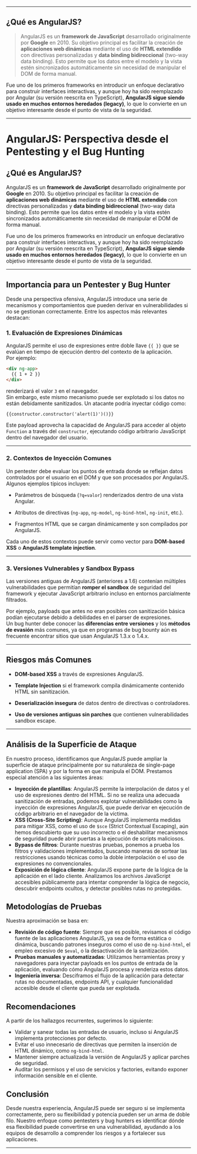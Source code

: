 
---
## ¿Qué es AngularJS?

> AngularJS es un **framework de JavaScript** desarrollado originalmente por **Google** en 2010. Su objetivo principal es facilitar la creación de **aplicaciones web dinámicas** mediante el uso de **HTML extendido** con directivas personalizadas y **data binding bidireccional** (two-way data binding). Esto permite que los datos entre el modelo y la vista estén sincronizados automáticamente sin necesidad de manipular el DOM de forma manual.

Fue uno de los primeros frameworks en introducir un enfoque declarativo para construir interfaces interactivas, y aunque hoy ha sido reemplazado por Angular (su versión reescrita en TypeScript), **AngularJS sigue siendo usado en muchos entornos heredados (legacy)**, lo que lo convierte en un objetivo interesante desde el punto de vista de la seguridad.

---

# AngularJS: Perspectiva desde el Pentesting y el Bug Hunting

## ¿Qué es AngularJS?

AngularJS es un **framework de JavaScript** desarrollado originalmente por **Google** en 2010. Su objetivo principal es facilitar la creación de **aplicaciones web dinámicas** mediante el uso de **HTML extendido** con directivas personalizadas y **data binding bidireccional** (two-way data binding). Esto permite que los datos entre el modelo y la vista estén sincronizados automáticamente sin necesidad de manipular el DOM de forma manual.

Fue uno de los primeros frameworks en introducir un enfoque declarativo para construir interfaces interactivas, y aunque hoy ha sido reemplazado por Angular (su versión reescrita en TypeScript), **AngularJS sigue siendo usado en muchos entornos heredados (legacy)**, lo que lo convierte en un objetivo interesante desde el punto de vista de la seguridad.

---

## Importancia para un Pentester y Bug Hunter

Desde una perspectiva ofensiva, AngularJS introduce una serie de mecanismos y comportamientos que pueden derivar en vulnerabilidades si no se gestionan correctamente. Entre los aspectos más relevantes destacan:

### 1. Evaluación de Expresiones Dinámicas

AngularJS permite el uso de expresiones entre doble llave `{{ }}` que se evalúan en tiempo de ejecución dentro del contexto de la aplicación.  
Por ejemplo:

```html
<div ng-app>
  {{ 1 + 2 }}
</div>
```

renderizará el valor `3` en el navegador.  
Sin embargo, este mismo mecanismo puede ser explotado si los datos no están debidamente sanitizados. Un atacante podría inyectar código como:

```html
{{constructor.constructor('alert(1)')()}}
```

Este payload aprovecha la capacidad de AngularJS para acceder al objeto `Function` a través del `constructor`, ejecutando código arbitrario JavaScript dentro del navegador del usuario.

---

### 2. Contextos de Inyección Comunes

Un pentester debe evaluar los puntos de entrada donde se reflejan datos controlados por el usuario en el DOM y que son procesados por AngularJS. Algunos ejemplos típicos incluyen:

- Parámetros de búsqueda (`?q=valor`) renderizados dentro de una vista Angular.
    
- Atributos de directivas (`ng-app`, `ng-model`, `ng-bind-html`, `ng-init`, etc.).
    
- Fragmentos HTML que se cargan dinámicamente y son compilados por AngularJS.
    

Cada uno de estos contextos puede servir como vector para **DOM-based XSS** o **AngularJS template injection**.

---

### 3. Versiones Vulnerables y Sandbox Bypass

Las versiones antiguas de AngularJS (anteriores a 1.6) contenían múltiples vulnerabilidades que permitían **romper el sandbox** de seguridad del framework y ejecutar JavaScript arbitrario incluso en entornos parcialmente filtrados.

Por ejemplo, payloads que antes no eran posibles con sanitización básica podían ejecutarse debido a debilidades en el parser de expresiones.  
Un bug hunter debe conocer las **diferencias entre versiones** y los **métodos de evasión** más comunes, ya que en programas de bug bounty aún es frecuente encontrar sitios que usan AngularJS 1.3.x o 1.4.x.

---

## Riesgos más Comunes

- **DOM-based XSS** a través de expresiones AngularJS.
    
- **Template Injection** si el framework compila dinámicamente contenido HTML sin sanitización.
    
- **Deserialización insegura** de datos dentro de directivas o controladores.
    
- **Uso de versiones antiguas sin parches** que contienen vulnerabilidades sandbox escape.
    


---

## Análisis de la Superficie de Ataque

En nuestro proceso, identificamos que AngularJS puede ampliar la superficie de ataque principalmente por su naturaleza de single-page application (SPA) y por la forma en que manipula el DOM. Prestamos especial atención a las siguientes áreas:

- **Inyección de plantillas**: AngularJS permite la interpolación de datos y el uso de expresiones dentro del HTML. Si no se realiza una adecuada sanitización de entradas, podemos explotar vulnerabilidades como la inyección de expresiones AngularJS, que puede derivar en ejecución de código arbitrario en el navegador de la víctima.
- **XSS (Cross-Site Scripting)**: Aunque AngularJS implementa medidas para mitigar XSS, como el uso de `$sce` (Strict Contextual Escaping), aún hemos descubierto que su uso incorrecto o el deshabilitar mecanismos de seguridad puede abrir puertas a la ejecución de scripts maliciosos.
- **Bypass de filtros**: Durante nuestras pruebas, ponemos a prueba los filtros y validaciones implementados, buscando maneras de sortear las restricciones usando técnicas como la doble interpolación o el uso de expresiones no convencionales.
- **Exposición de lógica cliente**: AngularJS expone parte de la lógica de la aplicación en el lado cliente. Analizamos los archivos JavaScript accesibles públicamente para intentar comprender la lógica de negocio, descubrir endpoints ocultos, y detectar posibles rutas no protegidas.

## Metodologías de Pruebas

Nuestra aproximación se basa en:

- **Revisión de código fuente**: Siempre que es posible, revisamos el código fuente de las aplicaciones AngularJS, ya sea de forma estática o dinámica, buscando patrones inseguros como el uso de `ng-bind-html`, el empleo excesivo de `$eval`, o la desactivación de la sanitización.
- **Pruebas manuales y automatizadas**: Utilizamos herramientas proxy y navegadores para inyectar payloads en los puntos de entrada de la aplicación, evaluando cómo AngularJS procesa y renderiza estos datos.
- **Ingeniería inversa**: Desciframos el flujo de la aplicación para detectar rutas no documentadas, endpoints API, y cualquier funcionalidad accesible desde el cliente que pueda ser explotada.

## Recomendaciones 

A partir de los hallazgos recurrentes, sugerimos lo siguiente:

- Validar y sanear todas las entradas de usuario, incluso si AngularJS implementa protecciones por defecto.
- Evitar el uso innecesario de directivas que permiten la inserción de HTML dinámico, como `ng-bind-html`.
- Mantener siempre actualizada la versión de AngularJS y aplicar parches de seguridad.
- Auditar los permisos y el uso de servicios y factories, evitando exponer información sensible en el cliente.

## Conclusión

Desde nuestra experiencia, AngularJS puede ser seguro si se implementa correctamente, pero su flexibilidad y potencia pueden ser un arma de doble filo. Nuestro enfoque como pentesters y bug hunters es identificar dónde esa flexibilidad puede convertirse en una vulnerabilidad, ayudando a los equipos de desarrollo a comprender los riesgos y a fortalecer sus aplicaciones.

---

